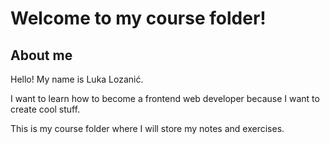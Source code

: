 # Welcome to my course folder!

## About me

Hello! My name is Luka Lozanić.

I want to learn how to become a frontend web developer because I want to create cool stuff.

This is my course folder where I will store my notes and exercises.
